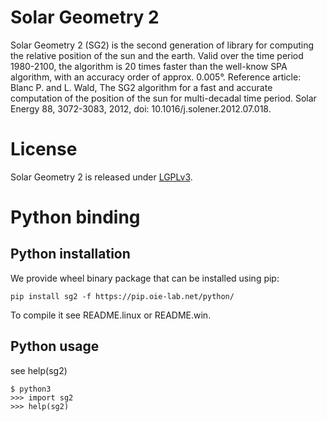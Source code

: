 # Solar Geometry 2

Solar Geometry 2 (SG2) is the second generation of library for computing the relative position of the sun and the earth. Valid over the time period 1980-2100, the algorithm is 20 times faster than the well-know SPA algorithm, with an accuracy order of approx. 0.005°. Reference article: Blanc P. and L. Wald,  The SG2 algorithm for a fast and accurate computation of the position of the sun for multi-decadal time period. Solar Energy 88, 3072-3083, 2012, doi: 10.1016/j.solener.2012.07.018.

# License

Solar Geometry 2 is released under [LGPLv3](https://www.gnu.org/licenses/lgpl-3.0.html).

# Python binding

## Python installation

We provide wheel binary package that can be installed using pip:

```
pip install sg2 -f https://pip.oie-lab.net/python/
```

To compile it see README.linux or README.win.

## Python usage

see help(sg2)

```
$ python3
>>> import sg2
>>> help(sg2)
```


